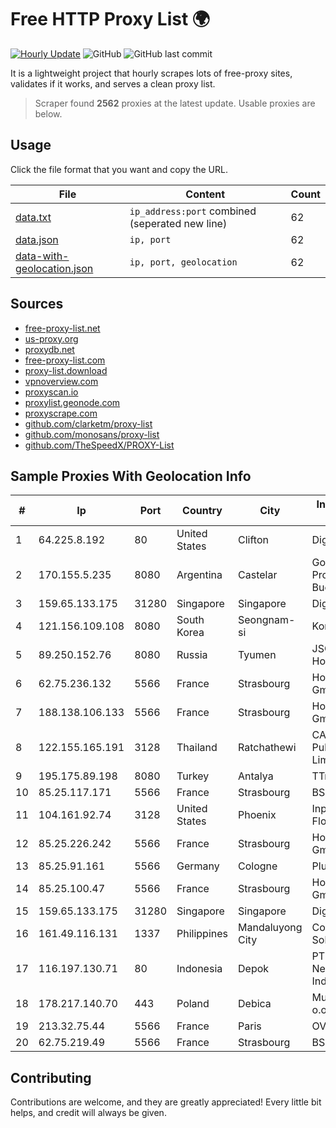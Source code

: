 
# Free HTTP Proxy List 🌍

[![Hourly Update](https://github.com/mertguvencli/http-proxy-list/actions/workflows/main.yml/badge.svg?branch=main)](https://github.com/mertguvencli/http-proxy-list/actions/workflows/main.yml)
![GitHub](https://img.shields.io/github/license/mertguvencli/http-proxy-list)
![GitHub last commit](https://img.shields.io/github/last-commit/mertguvencli/http-proxy-list)

It is a lightweight project that hourly scrapes lots of free-proxy sites, validates if it works, and serves a clean proxy list.


> Scraper found **2562** proxies at the latest update. Usable proxies are below.

## Usage

Click the file format that you want and copy the URL.


|File|Content|Count|
|----|-------|-----|
|[data.txt](https://raw.githubusercontent.com/mertguvencli/http-proxy-list/main/proxy-list/data.txt)|`ip_address:port` combined (seperated new line)|62|
|[data.json](https://raw.githubusercontent.com/mertguvencli/http-proxy-list/main/proxy-list/data.json)|`ip, port`|62|
|[data-with-geolocation.json](https://raw.githubusercontent.com/mertguvencli/http-proxy-list/main/proxy-list/data-with-geolocation.json)|`ip, port, geolocation`|62|

## Sources

* [free-proxy-list.net](https://free-proxy-list.net)
* [us-proxy.org](https://www.us-proxy.org)
* [proxydb.net](http://proxydb.net)
* [free-proxy-list.com](https://free-proxy-list.com/?page=&port=&type%5B%5D=http&type%5B%5D=https&up_time=0&search=Search)
* [proxy-list.download](https://www.proxy-list.download/HTTP)
* [vpnoverview.com](https://vpnoverview.com/privacy/anonymous-browsing/free-proxy-servers)
* [proxyscan.io](https://www.proxyscan.io)
* [proxylist.geonode.com](https://proxylist.geonode.com/api/proxy-list?limit=300&page=1&sort_by=lastChecked&sort_type=desc&protocols=http,https)
* [proxyscrape.com](https://api.proxyscrape.com/v2/?request=displayproxies&protocol=http&timeout=10000&country=all&ssl=all&anonymity=all)
* [github.com/clarketm/proxy-list](https://raw.githubusercontent.com/clarketm/proxy-list/master/proxy-list-raw.txt)
* [github.com/monosans/proxy-list](https://raw.githubusercontent.com/monosans/proxy-list/main/proxies/http.txt)
* [github.com/TheSpeedX/PROXY-List](https://raw.githubusercontent.com/TheSpeedX/PROXY-List/master/http.txt)


## Sample Proxies With Geolocation Info

|#|Ip|Port|Country|City|Internet Service Provider|
|-|--|----|-------|----|-------------------------|
|1|64.225.8.192|80|United States|Clifton|DigitalOcean, LLC|
|2|170.155.5.235|8080|Argentina|Castelar|Gobernacion de la Provincia de Buenos Aires|
|3|159.65.133.175|31280|Singapore|Singapore|DigitalOcean, LLC|
|4|121.156.109.108|8080|South Korea|Seongnam-si|Korea Telecom|
|5|89.250.152.76|8080|Russia|Tyumen|JSC "ER-Telecom Holding"|
|6|62.75.236.132|5566|France|Strasbourg|Host Europe GmbH|
|7|188.138.106.133|5566|France|Strasbourg|Host Europe GmbH|
|8|122.155.165.191|3128|Thailand|Ratchathewi|CAT Telecom Public Company Limited|
|9|195.175.89.198|8080|Turkey|Antalya|TTnetTurkTelekom|
|10|85.25.117.171|5566|France|Strasbourg|BSB-SERVICE|
|11|104.161.92.74|3128|United States|Phoenix|Input Output Flood LLC|
|12|85.25.226.242|5566|France|Strasbourg|Host Europe GmbH|
|13|85.25.91.161|5566|Germany|Cologne|PlusServer GmbH|
|14|85.25.100.47|5566|France|Strasbourg|Host Europe GmbH|
|15|159.65.133.175|31280|Singapore|Singapore|DigitalOcean, LLC|
|16|161.49.116.131|1337|Philippines|Mandaluyong City|Converge ICT Solution Inc|
|17|116.197.130.71|80|Indonesia|Depok|PT. Fiber Networks Indonesia|
|18|178.217.140.70|443|Poland|Debica|Multinet 24 Sp. Z o.o|
|19|213.32.75.44|5566|France|Paris|OVH SAS|
|20|62.75.219.49|5566|France|Strasbourg|BSB-SERVICE|



## Contributing

Contributions are welcome, and they are greatly appreciated! Every
little bit helps, and credit will always be given.

